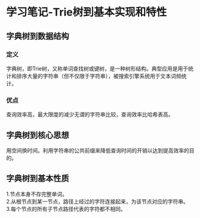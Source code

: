 # 学习笔记-Trie树到基本实现和特性
## 字典树到数据结构
### 定义
字典树，即Trie树，又称单词查找树或键树，是一种树形结构。典型应用是用于统计和排序大量的字符串（但不仅限于字符串），被搜索引擎系统用于文本词频统计。
### 优点
查询效率高，最大限度的减少无谓的字符串比较，查询效率比哈希表高。
## 字典树到核心思想
用空间换时间。利用字符串的公共前缀来降低查询时间的开销以达到提高效率的目的。
## 字典树到基本性质
1.节点本身不存完整单词。<br>
2.从根节点到某一节点，路径上经过的字符连接起来，为该节点对应的字符串。<br>
3.每个节点的所有子节点路径代表的字符都不相同。<br>
